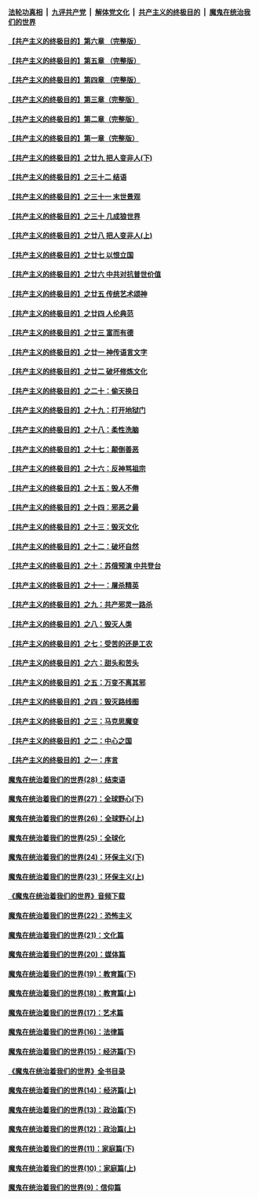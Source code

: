 

####  [法轮功真相](../../../../basic/blob/master/README.md?t=07040631) &nbsp;|&nbsp; [九评共产党](../../../../9ping.md/blob/master/README.md?t=07040631) &nbsp;|&nbsp; [解体党文化](../../../../jtdwh.md/blob/master/README.md?t=07040631)  &nbsp;|&nbsp; [共产主义的终极目的](../../../../gczydzjmd.md/blob/master/README.md?t=07040631) &nbsp;|&nbsp; [魔鬼在统治我们的世界](../../../../mgztzwmdsj.md/blob/master/README.md?t=07040631) 

#### [【共产主义的终极目的】第六章 （完整版）](../pages/nsc422/n11428913.md?t=07040631) 

#### [【共产主义的终极目的】第五章 （完整版）](../pages/nsc422/n11428912.md?t=07040631) 

#### [【共产主义的终极目的】第四章 （完整版）](../pages/nsc422/n11428907.md?t=07040631) 

#### [【共产主义的终极目的】第三章（完整版）](../pages/nsc422/n11428848.md?t=07040631) 

#### [【共产主义的终极目的】第二章（完整版）](../pages/nsc422/n11428831.md?t=07040631) 

#### [【共产主义的终极目的】第一章（完整版）](../pages/nsc422/n11417651.md?t=07040631) 

#### [【共产主义的终极目的】之廿九 把人变非人(下)](../pages/nsc422/n11344140.md?t=07040631) 

#### [【共产主义的终极目的】之三十二 结语](../pages/nsc422/n11360535.md?t=07040631) 

#### [【共产主义的终极目的】之三十一 末世景观](../pages/nsc422/n11351129.md?t=07040631) 

#### [【共产主义的终极目的】之三十 几成狼世界](../pages/nsc422/n11348280.md?t=07040631) 

#### [【共产主义的终极目的】之廿八 把人变非人(上)](../pages/nsc422/n11340492.md?t=07040631) 

#### [【共产主义的终极目的】之廿七 以恨立国](../pages/nsc422/n11336944.md?t=07040631) 

#### [【共产主义的终极目的】之廿六 中共对抗普世价值](../pages/nsc422/n11324785.md?t=07040631) 

#### [【共产主义的终极目的】之廿五 传统艺术颂神](../pages/nsc422/n11296396.md?t=07040631) 

#### [【共产主义的终极目的】之廿四 人伦典范](../pages/nsc422/n11296397.md?t=07040631) 

#### [【共产主义的终极目的】之廿三 富而有德](../pages/nsc422/n11283598.md?t=07040631) 

#### [【共产主义的终极目的】之廿一 神传语言文字](../pages/nsc422/n11263265.md?t=07040631) 

#### [【共产主义的终极目的】之廿二 破坏修炼文化](../pages/nsc422/n11245728.md?t=07040631) 

#### [【共产主义的终极目的】之二十：偷天换日](../pages/nsc422/n11238846.md?t=07040631) 

#### [【共产主义的终极目的】之十九：打开地狱门](../pages/nsc422/n11206376.md?t=07040631) 

#### [【共产主义的终极目的】之十八：柔性洗脑](../pages/nsc422/n11199994.md?t=07040631) 

#### [【共产主义的终极目的】之十七：颠倒善恶](../pages/nsc422/n11179782.md?t=07040631) 

#### [【共产主义的终极目的】之十六：反神骂祖宗](../pages/nsc422/n11166798.md?t=07040631) 

#### [【共产主义的终极目的】之十五：毁人不倦](../pages/nsc422/n11166792.md?t=07040631) 

#### [【共产主义的终极目的】之十四：邪恶之最](../pages/nsc422/n11150249.md?t=07040631) 

#### [【共产主义的终极目的】之十三：毁灭文化](../pages/nsc422/n11135227.md?t=07040631) 

#### [【共产主义的终极目的】之十二：破坏自然](../pages/nsc422/n11135214.md?t=07040631) 

#### [【共产主义的终极目的】之十：苏俄预演 中共登台](../pages/nsc422/n11118424.md?t=07040631) 

#### [【共产主义的终极目的】之十一：屠杀精英](../pages/nsc422/n11118442.md?t=07040631) 

#### [【共产主义的终极目的】之九：共产邪灵一路杀](../pages/nsc422/n11114139.md?t=07040631) 

#### [【共产主义的终极目的】之八：毁灭人类](../pages/nsc422/n11108503.md?t=07040631) 

#### [【共产主义的终极目的】之七：受苦的还是工农](../pages/nsc422/n11101809.md?t=07040631) 

#### [【共产主义的终极目的】之六：甜头和苦头](../pages/nsc422/n11096971.md?t=07040631) 

#### [【共产主义的终极目的】之五：万变不离其邪](../pages/nsc422/n11091285.md?t=07040631) 

#### [【共产主义的终极目的】之四：毁灭路线图](../pages/nsc422/n11086284.md?t=07040631) 

#### [【共产主义的终极目的】之三：马克思魔变](../pages/nsc422/n11061941.md?t=07040631) 

#### [【共产主义的终极目的】之二：中心之国](../pages/nsc422/n11047728.md?t=07040631) 

#### [【共产主义的终极目的】之一：序言](../pages/nsc422/n11086077.md?t=07040631) 

#### [魔鬼在统治着我们的世界(28)：结束语](../pages/nsc422/n10936246.md?t=07040631) 

#### [魔鬼在统治着我们的世界(27)：全球野心(下)](../pages/nsc422/n10928319.md?t=07040631) 

#### [魔鬼在统治着我们的世界(26)：全球野心(上)](../pages/nsc422/n10900318.md?t=07040631) 

#### [魔鬼在统治着我们的世界(25)：全球化](../pages/nsc422/n10788205.md?t=07040631) 

#### [魔鬼在统治着我们的世界(24)：环保主义(下)](../pages/nsc422/n10695307.md?t=07040631) 

#### [魔鬼在统治着我们的世界(23)：环保主义(上)](../pages/nsc422/n10688613.md?t=07040631) 

#### [《魔鬼在统治着我们的世界》音频下载](../pages/nsc422/n10635553.md?t=07040631) 

#### [魔鬼在统治着我们的世界(22)：恐怖主义](../pages/nsc422/n10614727.md?t=07040631) 

#### [魔鬼在统治着我们的世界(21)：文化篇](../pages/nsc422/n10597706.md?t=07040631) 

#### [魔鬼在统治着我们的世界(20)：媒体篇](../pages/nsc422/n10586579.md?t=07040631) 

#### [魔鬼在统治着我们的世界(19)：教育篇(下)](../pages/nsc422/n10564808.md?t=07040631) 

#### [魔鬼在统治着我们的世界(18)：教育篇(上)](../pages/nsc422/n10526970.md?t=07040631) 

#### [魔鬼在统治着我们的世界(17)：艺术篇](../pages/nsc422/n10499093.md?t=07040631) 

#### [魔鬼在统治着我们的世界(16)：法律篇](../pages/nsc422/n10485969.md?t=07040631) 

#### [魔鬼在统治着我们的世界(15)：经济篇(下)](../pages/nsc422/n10469975.md?t=07040631) 

#### [《魔鬼在统治着我们的世界》全书目录](../pages/nsc422/n10464261.md?t=07040631) 

#### [魔鬼在统治着我们的世界(14)：经济篇(上)](../pages/nsc422/n10457370.md?t=07040631) 

#### [魔鬼在统治着我们的世界(13)：政治篇(下)](../pages/nsc422/n10448270.md?t=07040631) 

#### [魔鬼在统治着我们的世界(12)：政治篇(上)](../pages/nsc422/n10444576.md?t=07040631) 

#### [魔鬼在统治着我们的世界(11)：家庭篇(下)](../pages/nsc422/n10440961.md?t=07040631) 

#### [魔鬼在统治着我们的世界(10)：家庭篇(上)](../pages/nsc422/n10435448.md?t=07040631) 

#### [魔鬼在统治着我们的世界(9)：信仰篇](../pages/nsc422/n10432159.md?t=07040631) 

